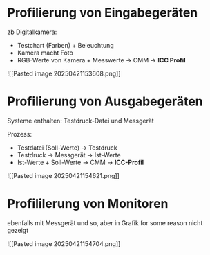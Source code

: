 
# Profilierung von Eingabegeräten
zb Digitalkamera:
- Testchart (Farben) + Beleuchtung
- Kamera macht Foto
- RGB-Werte von Kamera + Messwerte -> CMM -> **ICC Profil**

![[Pasted image 20250421153608.png]]

# Profilierung von Ausgabegeräten

Systeme enthalten: Testdruck-Datei und Messgerät

Prozess:
- Testdatei (Soll-Werte) -> Testdruck 
- Testdruck -> Messgerät -> Ist-Werte
- Ist-Werte + Soll-Werte -> CMM -> **ICC-Profil**

![[Pasted image 20250421154621.png]]

# Profililerung von Monitoren

ebenfalls mit Messgerät und so, aber in Grafik for some reason nicht gezeigt

![[Pasted image 20250421154704.png]]